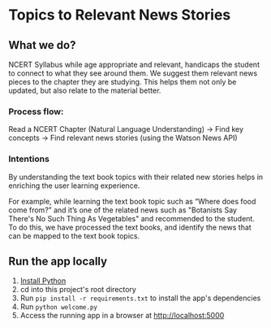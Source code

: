 # Topics to Relevant News Stories

## What we do?
NCERT Syllabus while age appropriate and relevant, handicaps the student to connect to what they see around them. We suggest them relevant news pieces to the chapter they are studying. This helps them not only be updated, but also relate to the material better.

### Process flow:
Read a NCERT Chapter (Natural Language Understanding) -> Find key concepts -> Find relevant news stories (using the Watson News API)

### Intentions
By understanding the text book topics with their related new stories helps in enriching the user learning experience.

For example, while learning the text book topic such as “Where does food come from?” and it’s one of the related news such as "Botanists Say There's No Such Thing As Vegetables" and recommended to the student. To do this, we have processed the text books, and identify the news that can be mapped to the text book topics.

## Run the app locally

1. [Install Python][]
1. cd into this project's root directory
1. Run `pip install -r requirements.txt` to install the app's dependencies
1. Run `python welcome.py`
1. Access the running app in a browser at <http://localhost:5000>

[Install Python]: https://www.python.org/downloads/